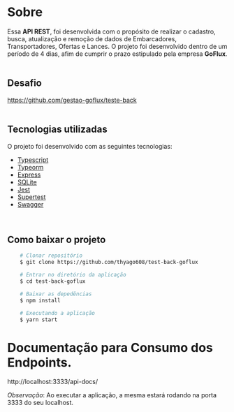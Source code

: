 # Sobre
Essa **API REST**, foi desenvolvida com o propósito de realizar o cadastro, busca, atualização e remoção de dados de Embarcadores, Transportadores, Ofertas e Lances. O projeto foi desenvolvido dentro de um período de 4 dias, afim de cumprir o prazo estipulado pela empresa **GoFlux**.</br></br>

## Desafio 

https://github.com/gestao-goflux/teste-back
</br>
</br>


## Tecnologias utilizadas

O projeto foi desenvolvido com as seguintes tecnologias:

- [Typescript](https://www.typescriptlang.org/)
- [Typeorm](https://typeorm.io/#/)
- [Express](https://expressjs.com/pt-br/)
- [SQLite](https://www.sqlite.org/)
- [Jest](https://jestjs.io/pt-BR/)
- [Supertest](https://www.npmjs.com/package/supertest)
- [Swagger](https://swagger.io/) 
</br>

## Como baixar o projeto

```bash
    # Clonar repositório
    $ git clone https://github.com/thyago608/test-back-goflux

    # Entrar no diretório da aplicação
    $ cd test-back-goflux

    # Baixar as depedências
    $ npm install

    # Executando a aplicação
    $ yarn start
```

# Documentação para Consumo dos Endpoints.

http://localhost:3333/api-docs/


*Observação*: Ao executar a aplicação, a mesma estará rodando na porta 3333 do seu localhost.


